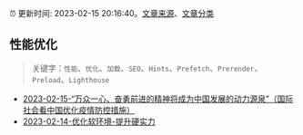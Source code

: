 :alarm_clock: 更新时间: 2023-02-15 20:16:40。[文章来源](/README.md)、[文章分类](/TAGS.md)

## 性能优化


> 关键字：`性能`、`优化`、`加载`、`SEO`、`Hints`、`Prefetch`、`Prerender`、`Preload`、`Lighthouse`



- [2023-02-15-“万众一心、奋勇前进的精神将成为中国发展的动力源泉”（国际社会看中国优化疫情防控措施）](http://world.people.com.cn/n1/2023/0215/c1002-32623770.html) 
- [2023-02-14-优化软环境-提升硬实力](http://politics.people.com.cn/n1/2023/0214/c1001-32623058.html) 
